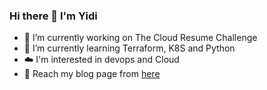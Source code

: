 ### Hi there 👋 I'm Yidi 

- 🔭 I’m currently working on The Cloud Resume Challenge
- 🌱 I’m currently learning Terraform, K8S and Python
- ☁️ I'm interested in devops and Cloud  
- 📜 Reach my blog page from [here](https://medium.com/@ShadowDevop323)


